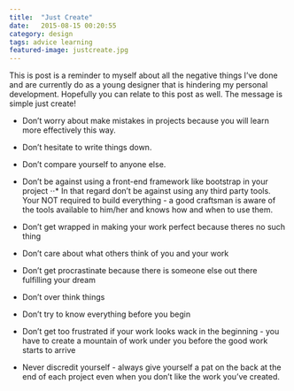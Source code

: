 ```yaml
---
title:  "Just Create"
date:   2015-08-15 00:20:55
category: design
tags: advice learning
featured-image: justcreate.jpg
---
```

This is post is a reminder to myself about all the negative things I’ve done and are currently do as a young designer that is hindering my personal development. Hopefully you can relate to this post as well. The message is simple just create!

* Don’t worry about make mistakes in projects because you will learn more effectively this way.
* Don’t hesitate to write things down.

* Don’t compare yourself to anyone else.
* Don’t be against using a front-end framework like bootstrap in your project
⋅⋅* In that regard don’t be against using any third party tools. Your NOT required to build everything - a good craftsman is aware of the tools available to him/her and knows how and when to use them.
* Don’t get wrapped in making your work perfect because theres no such thing
* Don’t care about what others think of you and your work
* Don’t get procrastinate because there is someone else out there fulfilling your dream
* Don’t over think things
* Don’t try to know everything before you begin
* Don’t get too frustrated if your work looks wack in the beginning - you have to create a mountain of work under you before the good work starts to arrive
* Never discredit yourself - always give yourself a pat on the back at the end of each project even when you don’t like the work you’ve created.
